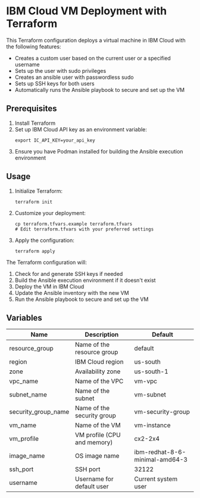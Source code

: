 # IBM Cloud VM Deployment with Terraform

This Terraform configuration deploys a virtual machine in IBM Cloud with the following features:

- Creates a custom user based on the current user or a specified username
- Sets up the user with sudo privileges
- Creates an ansible user with passwordless sudo
- Sets up SSH keys for both users
- Automatically runs the Ansible playbook to secure and set up the VM

## Prerequisites

1. Install Terraform
2. Set up IBM Cloud API key as an environment variable:
   ```
   export IC_API_KEY=your_api_key
   ```
3. Ensure you have Podman installed for building the Ansible execution environment

## Usage

1. Initialize Terraform:

   ```
   terraform init
   ```

2. Customize your deployment:

   ```
   cp terraform.tfvars.example terraform.tfvars
   # Edit terraform.tfvars with your preferred settings
   ```

3. Apply the configuration:
   ```
   terraform apply
   ```

The Terraform configuration will:

1. Check for and generate SSH keys if needed
2. Build the Ansible execution environment if it doesn't exist
3. Deploy the VM in IBM Cloud
4. Update the Ansible inventory with the new VM
5. Run the Ansible playbook to secure and set up the VM

## Variables

| Name                | Description                 | Default                        |
| ------------------- | --------------------------- | ------------------------------ |
| resource_group      | Name of the resource group  | default                        |
| region              | IBM Cloud region            | us-south                       |
| zone                | Availability zone           | us-south-1                     |
| vpc_name            | Name of the VPC             | vm-vpc                         |
| subnet_name         | Name of the subnet          | vm-subnet                      |
| security_group_name | Name of the security group  | vm-security-group              |
| vm_name             | Name of the VM              | vm-instance                    |
| vm_profile          | VM profile (CPU and memory) | cx2-2x4                        |
| image_name          | OS image name               | ibm-redhat-8-6-minimal-amd64-3 |
| ssh_port            | SSH port                    | 32122                          |
| username            | Username for default user   | Current system user            |
